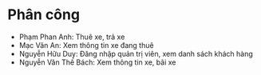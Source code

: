 # Phân công
- Phạm Phan Anh: Thuê xe, trả xe
- Mạc Văn An: Xem thông tin xe đang thuê
- Nguyễn Hữu Duy: Đăng nhập quản trị viên, xem danh sách khách hàng
- Nguyễn Văn Thế Bách: Xem thông tin xe, bãi xe 